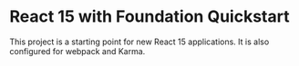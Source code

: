 # React 15 with Foundation Quickstart

This project is a starting point for new React 15 applications. It is also configured for webpack and Karma.
